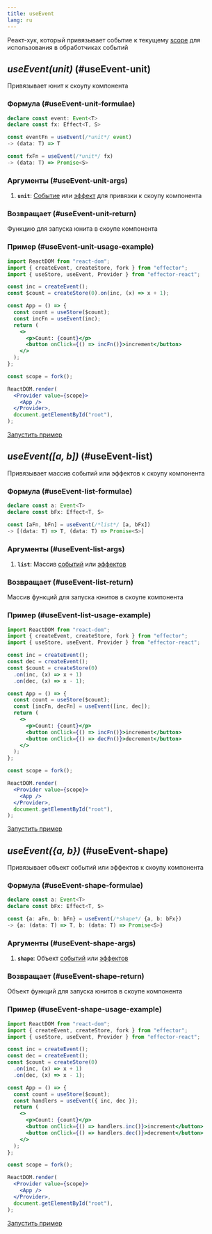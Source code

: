 ```yaml
---
title: useEvent
lang: ru
---
```


Реакт-хук, который привязывает событие к текущему [scope](/ru/api/effector/Scope) для использования в обработчиках событий

## _useEvent(unit)_ (#useEvent-unit)

Привязывает юнит к скоупу компонента

### Формула (#useEvent-unit-formulae)

```ts
declare const event: Event<T>
declare const fx: Effect<T, S>

const eventFn = useEvent(/*unit*/ event)
-> (data: T) => T

const fxFn = useEvent(/*unit*/ fx)
-> (data: T) => Promise<S>
```

### Аргументы (#useEvent-unit-args)

1. **`unit`**: [Событие](/ru/api/effector/Event) или [эффект](/ru/api/effector/Effect) для привязки к скоупу компонента

### Возвращает (#useEvent-unit-return)

Функцию для запуска юнита в скоупе компонента

### Пример (#useEvent-unit-usage-example)

```jsx
import ReactDOM from "react-dom";
import { createEvent, createStore, fork } from "effector";
import { useStore, useEvent, Provider } from "effector-react";

const inc = createEvent();
const $count = createStore(0).on(inc, (x) => x + 1);

const App = () => {
  const count = useStore($count);
  const incFn = useEvent(inc);
  return (
    <>
      <p>Count: {count}</p>
      <button onClick={() => incFn()}>increment</button>
    </>
  );
};

const scope = fork();

ReactDOM.render(
  <Provider value={scope}>
    <App />
  </Provider>,
  document.getElementById("root"),
);
```

[Запустить пример](https://share.effector.dev/GyiJvLdo)

## _useEvent([a, b])_ (#useEvent-list)

Привязывает массив событий или эффектов к скоупу компонента

### Формула (#useEvent-list-formulae)

```ts
declare const a: Event<T>
declare const bFx: Effect<T, S>

const [aFn, bFn] = useEvent(/*list*/ [a, bFx])
-> [(data: T) => T, (data: T) => Promise<S>]
```

### Аргументы (#useEvent-list-args)

1. **`list`**: Массив [событий](/ru/api/effector/Event) или [эффектов](/ru/api/effector/Effect)

### Возвращает (#useEvent-list-return)

Массив функций для запуска юнитов в скоупе компонента

### Пример (#useEvent-list-usage-example)

```jsx
import ReactDOM from "react-dom";
import { createEvent, createStore, fork } from "effector";
import { useStore, useEvent, Provider } from "effector-react";

const inc = createEvent();
const dec = createEvent();
const $count = createStore(0)
  .on(inc, (x) => x + 1)
  .on(dec, (x) => x - 1);

const App = () => {
  const count = useStore($count);
  const [incFn, decFn] = useEvent([inc, dec]);
  return (
    <>
      <p>Count: {count}</p>
      <button onClick={() => incFn()}>increment</button>
      <button onClick={() => decFn()}>decrement</button>
    </>
  );
};

const scope = fork();

ReactDOM.render(
  <Provider value={scope}>
    <App />
  </Provider>,
  document.getElementById("root"),
);
```

[Запустить пример](https://share.effector.dev/tskNc0Pt)

## _useEvent({a, b})_ (#useEvent-shape)

Привязывает объект событий или эффектов к скоупу компонента

### Формула (#useEvent-shape-formulae)

```ts
declare const a: Event<T>
declare const bFx: Effect<T, S>

const {a: aFn, b: bFn} = useEvent(/*shape*/ {a, b: bFx})
-> {a: (data: T) => T, b: (data: T) => Promise<S>}
```

### Аргументы (#useEvent-shape-args)

1. **`shape`**: Объект [событий](/ru/api/effector/Event) или [эффектов](/ru/api/effector/Effect)

### Возвращает (#useEvent-shape-return)

Объект функций для запуска юнитов в скоупе компонента

### Пример (#useEvent-shape-usage-example)

```jsx
import ReactDOM from "react-dom";
import { createEvent, createStore, fork } from "effector";
import { useStore, useEvent, Provider } from "effector-react";

const inc = createEvent();
const dec = createEvent();
const $count = createStore(0)
  .on(inc, (x) => x + 1)
  .on(dec, (x) => x - 1);

const App = () => {
  const count = useStore($count);
  const handlers = useEvent({ inc, dec });
  return (
    <>
      <p>Count: {count}</p>
      <button onClick={() => handlers.inc()}>increment</button>
      <button onClick={() => handlers.dec()}>decrement</button>
    </>
  );
};

const scope = fork();

ReactDOM.render(
  <Provider value={scope}>
    <App />
  </Provider>,
  document.getElementById("root"),
);
```

[Запустить пример](https://share.effector.dev/ulRZefVW)
